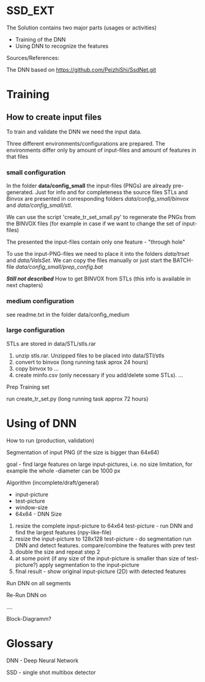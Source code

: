 # SSD_EXT

The Solution contains two major parts (usages or activities)

- Training of the DNN
- Using DNN to recognize the features


Sources/References:

The DNN based on https://github.com/PeizhiShi/SsdNet.git



# Training


## How to create input files

To train and validate the DNN we need the input data.

Three different environments/configurations are prepared.
The environments differ only by amount of input-files and amount of features in that files

### small configuration
In the folder **data/config_small** the input-files (PNGs) are already pre-generated.
Just for info and for completeness the source files STLs and Binvox are presented in corresponding folders
_data/config_small/binvox_ and _data/config_small/stl_.

We can use the script 'create_tr_set_small.py' to regenerate the PNGs from the BINVOX files
(for example in case if we want to change the set of input-files)

The presented the input-files contain only one feature - "through hole"

To use the input-PNG-files we need to place it into the folders _data/trset_ and _data/ValsSet_.
We can copy the files manually or just start the BATCH-file _data/config_small/prep_config.bat_


**_Still not described_** How to get BINVOX from STLs  (this info is available in next chapters)

### medium configuration
see readme.txt in the folder data/config_medium


### large configuration


STLs are stored in data/STL/stls.rar

1. unzip stls.rar. Unzipped files to be placed into data/STl/stls
2. convert to binvox   (long running task aprox 24 hours)
3. copy binvox to ...
4. create minfo.csv  (only necessary if you add/delete some STLs). 
...
   
Prep Training set

run create_tr_set.py  (long running task approx 72 hours)


# Using of DNN

How to run (production, validation)

 Segmentation of input PNG (if the size is bigger than 64x64)

 goal  - find large features on large input-pictures, i.e. no size limitation, for example the whole -diameter can be 1000 px


 Algorithm (incomplete/draft/general)

 * input-picture
 * test-picture
 * window-size
 * 64x64 - DNN Size

 1. resize the complete input-picture to 64x64 test-picture - run DNN and find the largest features (npy-like-file)
 2. resize the input-picture to 128x128 test-picture - do segmentation run DNN and detect features. compare/combine the features with prev test
 3. double the size and repeat step 2
 4. at some point (if any size of the input-picture is smaller than size of test-picture?) apply segmentation to the input-picture
 5. final result - show original input-picture (2D) with detected features

 Run DNN on all segments

 Re-Run DNN on 

....

 Block-Diagramm?




# Glossary

DNN - Deep Neural Network

SSD - single shot multibox detector
